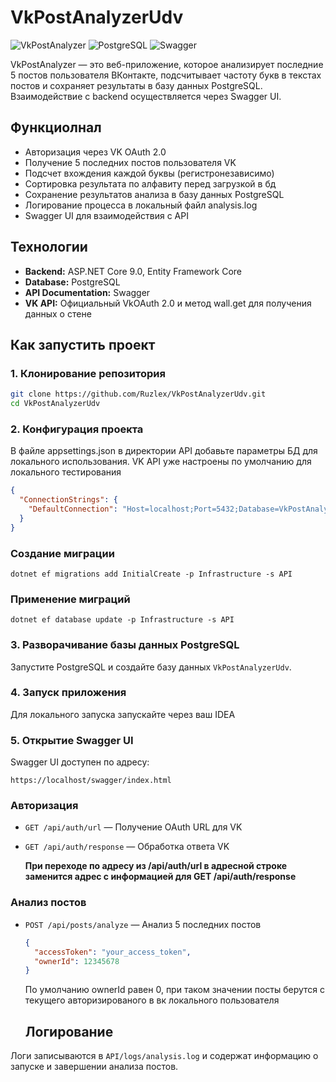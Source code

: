 # VkPostAnalyzerUdv

![VkPostAnalyzer](https://img.shields.io/badge/ASP.NET_Core-9.0-blue.svg) ![PostgreSQL](https://img.shields.io/badge/PostgreSQL-17-blue.svg) ![Swagger](https://img.shields.io/badge/Swagger-UI-green.svg)

VkPostAnalyzer — это веб-приложение, которое анализирует последние 5 постов пользователя ВКонтакте, подсчитывает частоту букв в текстах постов и сохраняет результаты в базу данных PostgreSQL. Взаимодействие с backend осуществляется через Swagger UI.

## Функциолнал
- Авторизация через VK OAuth 2.0
- Получение 5 последних постов пользователя VK
- Подсчет вхождения каждой буквы (регистронезависимо)
- Сортировка результата по алфавиту перед загрузкой в бд
- Сохранение результатов анализа в базу данных PostgreSQL
- Логирование процесса в локальный файл analysis.log
- Swagger UI для взаимодействия с API

## Технологии
- **Backend:** ASP.NET Core 9.0, Entity Framework Core
- **Database:** PostgreSQL
- **API Documentation:** Swagger
- **VK API:** Официальный VkOAuth 2.0 и метод wall.get для получения данных о стене

## Как запустить проект

### 1. Клонирование репозитория
```bash
git clone https://github.com/Ruzlex/VkPostAnalyzerUdv.git
cd VkPostAnalyzerUdv
```

### 2. Конфигурация проекта
В файле appsettings.json в директории API добавьте параметры БД для локального использования. VK API уже настроены по умолчанию для локального тестирования

```json
{
  "ConnectionStrings": {
    "DefaultConnection": "Host=localhost;Port=5432;Database=VkPostAnalyzerUdv;Username=your_user;Password=your_password"
  }
}
```

### Создание миграции

```
dotnet ef migrations add InitialCreate -p Infrastructure -s API
```

### Применение миграций

```
dotnet ef database update -p Infrastructure -s API
``` 

### 3. Разворачивание базы данных PostgreSQL
Запустите PostgreSQL и создайте базу данных `VkPostAnalyzerUdv`.

### 4. Запуск приложения
Для локального запуска запускайте через ваш IDEA

### 5. Открытие Swagger UI
Swagger UI доступен по адресу:
```
https://localhost/swagger/index.html
```

### Авторизация
- `GET /api/auth/url` — Получение OAuth URL для VK
- `GET /api/auth/response` — Обработка ответа VK

  **При переходе по адресу из /api/auth/url в адресной строке заменится адрес с информацией для GET /api/auth/response**

### Анализ постов
- `POST /api/posts/analyze` — Анализ 5 последних постов
  ```json
  {
    "accessToken": "your_access_token",
    "ownerId": 12345678
  }
  ```
  По умолчанию ownerId равен 0, при таком значении посты берутся с текущего авторизированого в вк локального пользователя

  ##  Логирование
Логи записываются в `API/logs/analysis.log` и содержат информацию о запуске и завершении анализа постов.
